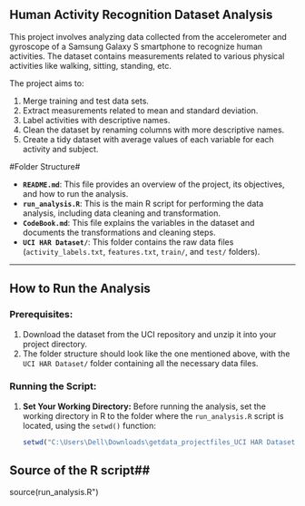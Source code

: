 ## Human Activity Recognition Dataset Analysis

This project involves analyzing data collected from the accelerometer and gyroscope of a Samsung Galaxy S smartphone to recognize human activities. The dataset contains measurements related to various physical activities like walking, sitting, standing, etc.

The project aims to:
1. Merge training and test data sets.
2. Extract measurements related to mean and standard deviation.
3. Label activities with descriptive names.
4. Clean the dataset by renaming columns with more descriptive names.
5. Create a tidy dataset with average values of each variable for each activity and subject.

#Folder Structure#
- **`README.md`**: This file provides an overview of the project, its objectives, and how to run the analysis.
- **`run_analysis.R`**: This is the main R script for performing the data analysis, including data cleaning and transformation.
- **`CodeBook.md`**: This file explains the variables in the dataset and documents the transformations and cleaning steps.
- **`UCI HAR Dataset/`**: This folder contains the raw data files (`activity_labels.txt`, `features.txt`, `train/`, and `test/` folders).

---

## How to Run the Analysis

### Prerequisites:
1. Download the dataset from the UCI repository and unzip it into your project directory.
2. The folder structure should look like the one mentioned above, with the `UCI HAR Dataset/` folder containing all the necessary data files.

### Running the Script:

1. **Set Your Working Directory:**
   Before running the analysis, set the working directory in R to the folder where the `run_analysis.R` script is located, using the `setwd()` function:

   ```R
   setwd("C:\Users\Dell\Downloads\getdata_projectfiles_UCI HAR Dataset\UCI HAR Dataset")
## Source of the R script##
   source(run_analysis.R")

